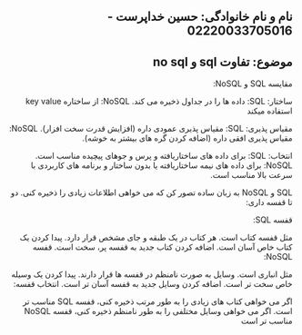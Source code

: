 <h2 dir="rtl">نام و نام خانوادگی: حسین خداپرست - 02220033705016</h2>
<h2 dir="rtl">موضوع: تفاوت sql و no sql</h2>

<div dir="rtl">
مقایسه SQL و NoSQL:

ساختار:
SQL: داده ها را در جداول  ذخیره می کند.
NoSQL: از ساختاره key value استفاده میکند

مقیاس پذیری:
 SQL: مقیاس پذیری عمودی داره (افزایش قدرت سخت افزار).
NoSQL: مقیاس پذیری افقی داره (اضافه کردن گره های بیشتر به خوشه).

انتخاب:
 SQL: برای داده های ساختاریافته و پرس و جوهای پیچیده مناسب است.
 NoSQL: برای داده های نیمه ساختاریافته یا بدون ساختار و برنامه های کاربردی با سرعت بالا مناسب است.

SQL و NoSQL به زبان ساده
تصور کن که می خواهی اطلاعات زیادی را ذخیره کنی. دو تا قفسه داری:

قفسه SQL:

مثل قفسه کتاب است.
هر کتاب در یک طبقه و جای مشخص قرار دارد.
پیدا کردن یک کتاب خاص آسان است.
اضافه کردن کتاب جدید به قفسه پر، سخت است.
قفسه NoSQL:

مثل انباری است.
وسایل به صورت نامنظم در قفسه ها قرار دارند.
پیدا کردن یک وسیله خاص سخت تر است.
اضافه کردن وسایل جدید به قفسه آسان تر است.
انتخاب قفسه:

اگر می خواهی کتاب های زیادی را به طور مرتب ذخیره کنی، قفسه SQL مناسب تر است.
اگر می خواهی وسایل مختلفی را به طور نامنظم ذخیره کنی، قفسه NoSQL مناسب تر است
</div>
